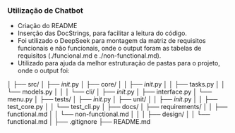 ### **Utilização de Chatbot**

- Criação do README
- Inserção das DocStrings, para facilitar a leitura do código.
- Foi utilizado o DeepSeek para montagem da matriz de requisitos funcionais e não funcionais, onde o output foram as tabelas de requisitos (./funcional.md e ./non-functional.md).
- Utilizado para ajuda da melhor estruturação de pastas para o projeto, onde o output foi:


│
├── src/
│   ├── _init_.py
│   ├── core/
│   │   ├── _init_.py
│   │   ├── tasks.py
│   │   └── models.py
│   │
│   └── cli/
│       ├── _init_.py
│       ├── interface.py
│       └── menu.py
│
├── tests/
│   ├── _init_.py
│   ├── unit/
│   │   ├── _init_.py
│   │   ├── test_core.py
│   │   └── test_cli.py
│
├── docs/
│   ├── requirements/
│   │   ├── functional.md
│   │   └── non-functional.md
│   │
│   ├── design/
│   │   └── functional.md
│
├── .gitignore
├── README.md
```

```
